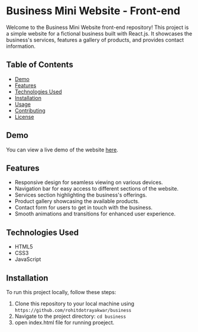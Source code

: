 # Business Mini Website - Front-end

Welcome to the Business Mini Website front-end repository! This project is a simple website for a fictional business built with React.js. It showcases the business's services, features a gallery of products, and provides contact information.

## Table of Contents

- [Demo](#demo)
- [Features](#features)
- [Technologies Used](#technologies-used)
- [Installation](#installation)
- [Usage](#usage)
- [Contributing](#contributing)
- [License](#license)

## Demo

You can view a live demo of the website [here](https://rohitdotrayakwar.github.io/business/).

## Features

- Responsive design for seamless viewing on various devices.
- Navigation bar for easy access to different sections of the website.
- Services section highlighting the business's offerings.
- Product gallery showcasing the available products.
- Contact form for users to get in touch with the business.
- Smooth animations and transitions for enhanced user experience.

## Technologies Used

- HTML5
- CSS3
- JavaScript

## Installation

To run this project locally, follow these steps:

1. Clone this repository to your local machine using `https://github.com/rohitdotrayakwar/business`
2. Navigate to the project directory: `cd business`
3. open index.html file for running proeject.

